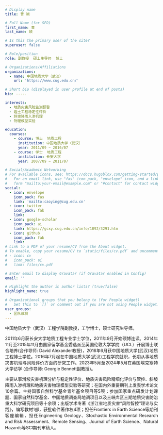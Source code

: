 ```yaml
---
# Display name
title: 曹 颖

# Full Name (for SEO)
first_name: 曹
last_name: 颖

# Is this the primary user of the site?
superuser: false

# Role/position
role: 副教授  硕士生导师  博士

# Organizations/Affiliations
organizations:
  - name: 中国地质大学（武汉）
    url: 'https://www.cug.edu.cn/'

# Short bio (displayed in user profile at end of posts)
bio: ----.

interests:
  - 地质灾害风险监测预警
  - 岩土工程稳定性评价
  - 斜坡降雨入渗机理
  - 物理模型实验

education:
  courses:
    - course: 博士  地质工程
      institution: 中国地质大学（武汉）
      year: 2011/09 ~ 2016/07
    - course: 学士  地质工程
      institution: 长安大学
      year: 2007/09 ~ 2011/07

# Social/Academic Networking
# For available icons, see: https://docs.hugoblox.com/getting-started/page-builder/#icons
#   For an email link, use "fas" icon pack, "envelope" icon, and a link in the
#   form "mailto:your-email@example.com" or "#contact" for contact widget.
social:
  - icon: envelope
    icon_pack: fas
    link: 'mailto:caoying@cug.edu.cn'
  - icon: twitter
    icon_pack: fab
    link: 
  - icon: google-scholar
    icon_pack: ai
    link: https://gcxy.cug.edu.cn/info/1092/3291.htm
  - icon: github
    icon_pack: fab
    link: 
# Link to a PDF of your resume/CV from the About widget.
# To enable, copy your resume/CV to `static/files/cv.pdf` and uncomment the lines below.
# - icon: cv
#   icon_pack: ai
#   link: files/cv.pdf

# Enter email to display Gravatar (if Gravatar enabled in Config)
email: ''

# Highlight the author in author lists? (true/false)
highlight_name: true

# Organizational groups that you belong to (for People widget)
#   Set this to `[]` or comment out if you are not using People widget.
user_groups:
  - 团队成员
---
```

<p style="text-align:justify;">中国地质大学（武汉）工程学院副教授，工学博士，硕士研究生导师。</p>
<p style="text-align:justify;">2011年6月获长安大学地质工程专业学士学位，2011年9月开始硕博连读。2014年11月至2015年11月由国家留学基金委选派至英国伦敦大学学院（UCL）开展博士联合培养(合作导师: David Alexander教授)，2016年6月获中国地质大学(武汉)地质工程博士学位。2016年7月起在中国地质大学(武汉)工程学院就职，长期从事地质灾害机理与风险评价方面的研究工作。2023年5月至2024年5月在英国埃克塞特大学访学 (合作导师: Georgie Bennett副教授)。</p>
<p style="text-align:justify;">主要从事滑坡灾害机理分析与稳定性评价、地质灾害风险精细化评价与管控、斜坡降雨入渗机理和地质灾害物理模型实验等研究；在国内外重要期刊上发表学术论文10余篇。主持国家自然科学基金青年基金项目等5项；参加国家重点研发计划课题、国家自然科学基金、中国地质调查局地调项目以及三峡库区三期地质灾害防治重大科学研究项目等十余项；出版学术专著《浙江省地质灾害“风险智控”理论与实践》，编写教材1部，获批软件著作权4项；担任Frontiers in Earth Science等期刊客座编辑，担任Engineering Geology、Stochastic Environmental Research and Risk Assessment、Remote Sensing、Journal of Earth Science、Natural Hazards等SCI期刊审稿人。</p>
